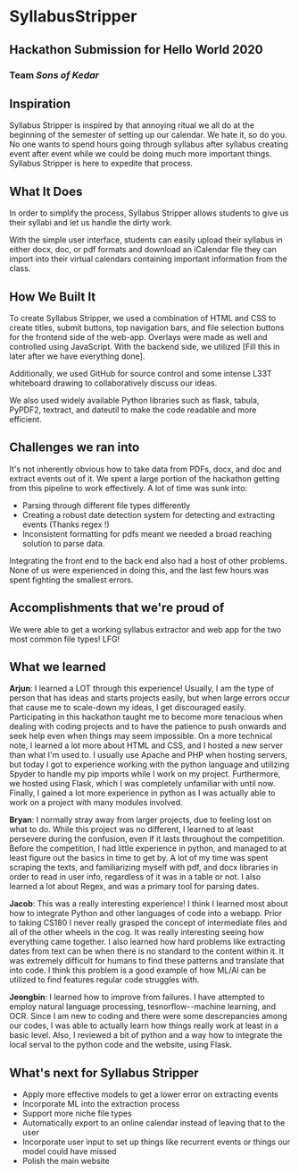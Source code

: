
# SyllabusStripper

## Hackathon Submission for Hello World 2020
### Team *Sons of Kedar*

## Inspiration

Syllabus Stripper is inspired by that annoying ritual we all do at the beginning of the semester of setting up our calendar. We hate it, so do you. No one wants to spend hours going through syllabus after syllabus creating event after event while we could be doing much more important things. Syllabus Stripper is here to expedite that process. 

## What It Does
In order to simplify the process, Syllabus Stripper allows students to give us their syllabi and let us handle the dirty work.

With the simple user interface, students can easily upload their syllabus in either docx, doc, or pdf formats and download an iCalendar file they can import into their virtual calendars containing important information from the class.

## How We Built It
To create Syllabus Stripper, we used a combination of HTML and CSS to create titles, submit buttons, top navigation bars, and file selection buttons for the frontend side of the web-app. Overlays were made as well and controlled using JavaScript. With the backend side, we utilized [Fill this in later after we have everything done]. 

Additionally, we used GitHub for source control and some intense L33T whiteboard drawing to collaboratively discuss our ideas.

We also used widely available Python libraries such as flask, tabula, PyPDF2, textract, and dateutil to make the code readable and more efficient.

## Challenges we ran into

It's not inherently obvious how to take data from PDFs, docx, and doc and extract events out of it. We spent a large portion of the hackathon getting from this pipeline to work effectively. A lot of time was sunk into:

- Parsing through different file types differently
- Creating a robust date detection system for detecting and extracting events (Thanks regex !)
- Inconsistent formatting for pdfs meant we needed a broad reaching solution to parse data.


Integrating the front end to the back end also had a host of other problems. None of us were experienced in doing this, and the last few hours was spent fighting the smallest errors.

## Accomplishments that we're proud of
We were able to get a working syllabus extractor and web app for the two most common file types! LFG!

## What we learned
**Arjun**: I learned a LOT through this experience! Usually, I am the type of person that has ideas and starts projects easily, but when large errors occur that cause me to scale-down my ideas, I get discouraged easily. Participating in this hackathon taught me to become more tenacious when dealing with coding projects and to have the patience to push onwards and seek help even when things may seem impossible. On a more technical note, I learned a lot more about HTML and CSS, and I hosted a new server than what I'm used to. I usually use Apache and PHP when hosting servers, but today I got to experience working with the python language and utilizing Spyder to handle my pip imports while I work on my project. Furthermore, we hosted using Flask, which I was completely unfamiliar with until now. Finally, I gained a lot more experience in python as I was actually able to work on a project with many modules involved.

**Bryan**:  I normally stray away from larger projects, due to feeling lost on what to do. While this project was no different, I learned to at least persevere during the confusion, even if it lasts throughout the competition. Before the competition, I had little experience in python, and managed to at least figure out the basics in time to get by. A lot of my time was spent scraping the texts, and familiarizing myself with pdf, and docx libraries in order to read in user info, regardless of it was in a table or not. I also learned a lot about Regex, and was a primary tool for parsing dates.

**Jacob**: This was a really interesting experience! I think I learned most about how to integrate Python and other languages of code into a webapp. Prior to taking CS180 I never really grasped the concept of intermediate files and all of the other wheels in the cog. It was really interesting seeing how everything came together. I also learned how hard problems like extracting dates from text can be when there is no standard to the content within it. It was extremely difficult for humans to find these patterns and translate that into code. I think this problem is a good example of how ML/AI can be utilized to find features regular code struggles with. 

**Jeongbin**: I learned how to improve from failures. I have attempted to employ natural language processing, tesnorflow--machine learning, and OCR. Since I am new to coding and there were some descrepancies among our codes, I was able to actually learn how things really work at least in a basic level. Also, I reviewed a bit of python and a way how to integrate the local serval to the python code and the website, using Flask.


## What's next for Syllabus Stripper

- Apply more effective models to get a lower error on extracting events
- Incorporate ML into the extraction process
- Support more niche file types
- Automatically export to an online calendar instead of leaving that to the user
- Incorporate user input to set up things like recurrent events or things our model could have missed
- Polish the main website
